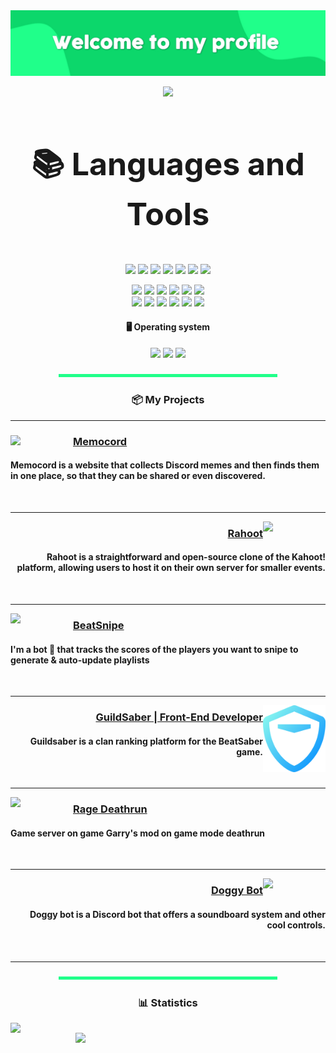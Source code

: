 <img src="https://github.com/Ralex91/Ralex91/blob/main/banner.jpg?raw=true">
<p align="center">
    <img src="https://api.visitorbadge.io/api/visitors?path=https%3A%2F%2Fgithub.com%2FRalex91%2FRalex91&countColor=%2337d67a">
</p>

<h3 style="font-size: 50px;" align="center">📚 Languages and Tools</h3>

<p align="center">
    <img src="https://img.shields.io/badge/javascript-%23323330.svg?style=for-the-badge&logo=javascript">
    <img src="https://img.shields.io/badge/TypeScript-3178c6?style=for-the-badge&logo=typescript&logoColor=white">
    <img src="https://img.shields.io/badge/node.js-6DA55F?style=for-the-badge&logo=node.js&logoColor=white">
    <img src="https://img.shields.io/badge/bun-282a36.svg?&style=for-the-badge&logo=bun&logoColor=fbf0df">
    <img src="https://img.shields.io/badge/html5-%23E34F26.svg?style=for-the-badge&logo=html5&logoColor=white">
    <img src="https://img.shields.io/badge/css3-%231572B6.svg?style=for-the-badge&logo=css3&logoColor=white">
    <img src="https://img.shields.io/badge/Gmod%20Lua-4f33ff?style=for-the-badge&logo=lua&logoColor=white">
</p>

<p align="center">
    <img src="https://img.shields.io/badge/Visual%20Studio%20Code-0078d7.svg?&style=for-the-badge&logo=visual-studio-code&logoColor=white">
    <img src="https://img.shields.io/badge/discord.js-5865F2?style=for-the-badge&logo=discord&logoColor=white"/>
    <img src="https://img.shields.io/badge/express-080b0f?style=for-the-badge&logo=express&logoColor=white"/>
    <img src="https://img.shields.io/badge/puppeteer-0d2f26?style=for-the-badge&logo=puppeteer">
    <img src="https://img.shields.io/badge/REACT-149eca?style=for-the-badge&logo=react&logoColor=white">
    <img src="https://img.shields.io/badge/sass-cc6699.svg?&style=for-the-badge&logo=sass&logoColor=white">
    <br>
    <img src="https://img.shields.io/badge/electron-A2ECFB.svg?style=for-the-badge&logo=electron&logoColor=black">
    <img src="https://img.shields.io/badge/tailwind-0ea5e9?style=for-the-badge&logo=tailwindcss&logoColor=white"/>
    <img src="https://img.shields.io/badge/GIT-f03c2e?style=for-the-badge&logo=git&logoColor=white"/>
    <img src="https://img.shields.io/badge/next.js-000.svg?style=for-the-badge&logo=next.js&logoColor=white">
    <img src="https://img.shields.io/badge/docker-1D63ED.svg?&style=for-the-badge&logo=docker&logoColor=white">
    <img src="https://img.shields.io/badge/hono-ff6d2e.svg?&style=for-the-badge&logo=hono&logoColor=white">
</p>

<h4 align="center" > 🖥 Operating system</h4>

<p align="center">
    <img src="https://img.shields.io/badge/Windows-33a8ff.svg?&style=for-the-badge&logo=windows&logoColor=white">
    <img src="https://img.shields.io/badge/Debian-d70a53.svg?&style=for-the-badge&logo=debian&logoColor=white">
    <img src="https://img.shields.io/badge/nixos-66abde.svg?&style=for-the-badge&logo=nixos&logoColor=white">
</p>

<p align="center">
    <img src="https://github.com/Ralex91/Ralex91/blob/main/bars.jpg?raw=true">
</p>

<h3 align="center">📦 My Projects </h3>

<hr>

<div>
<p>
  <img width="100" align="left" src="https://ralex.app/images/projects/memocord-icon.png">
                                                                            
  <h3>
      <a href="https://memocord.ralex.app"> Memocord </a>
  </h3>
  <h4>Memocord is a website that collects Discord memes and then finds them in one place, so that they can be shared or even discovered.</h4>                                                               
</p>

<br>
<hr>
<p>
    <img width="100" align="right" src="https://raw.githubusercontent.com/Ralex91/Rahoot/main/public/icon.svg">
    <h3 align="right">
        <a href="https://github.com/Ralex91/Rahoot"> Rahoot </a>
    </h3>
    <h4 align="right">Rahoot is a straightforward and open-source clone of the Kahoot! platform, allowing users to host it on their own server for smaller events. </h4>
</p>

<br>
<hr>

<p>
    <img width="100" align="left" src="https://cdn.discordapp.com/avatars/1151103217921425440/4e07491b5b2065348bf2556f4935c993.png?size=1024">
    <h3 align="left">
        <a href="https://github.com/Ralex91/BeatSnipe"> BeatSnipe </a>
    </h3>
    <h4 align="left">I'm a bot 🤖 that tracks the scores of the players you want to snipe to generate & auto-update playlists</h4>
</p>

<br>
<hr>
<p>
  <img width="100" align="right" src="https://github.com/GuildSaber/GuildSaber_Website/blob/main/public/gsLogo.svg">
                                                                            
  <h3 align="right">
      <a href="https://github.com/GuildSaber/GuildSaber_Website"> GuildSaber | Front-End Developer</a>
  </h3>
  <h4 align="right">Guildsaber is a clan ranking platform for the BeatSaber game.</h4>                                                               
</p>

<br>
<hr>

<p>
    <img width="100" align="left" src="https://ralex.app/images/projects/ragedeathrun-icon.png">
    <h3 align="left" >
        <a href="https://rage-deathrun.ralex.app"> Rage Deathrun </a>
    </h3>
    <h4 align="left">Game server on game Garry's mod on game mode deathrun</h4>
</p>

<br>
<hr>

<p>
    <img width="100" align="right" src="https://doggy.ralex.app/assets/img/doggy.png">
    <h3 align="right">
        <a href="https://doggy.ralex.app/"> Doggy Bot </a>
    </h3>
    <h4 align="right">Doggy bot is a Discord bot that offers a soundboard system and other cool controls.</h4>
</p>

<br>

<hr>

<p align="center">
    <img src="https://github.com/Ralex91/Ralex91/blob/main/bars.jpg?raw=true">
</p>

<h3 align="center">📊 Statistics</h3>
<div float="center">
    <img align="left" width="400" src="https://github-readme-stats.vercel.app/api/top-langs/?username=Ralex91&layout=compact&hide=assembly,tex,roff">
    <img align="right" width="400" src="https://github-readme-stats.vercel.app/api?username=Ralex91&show_icons=true">
</div>
